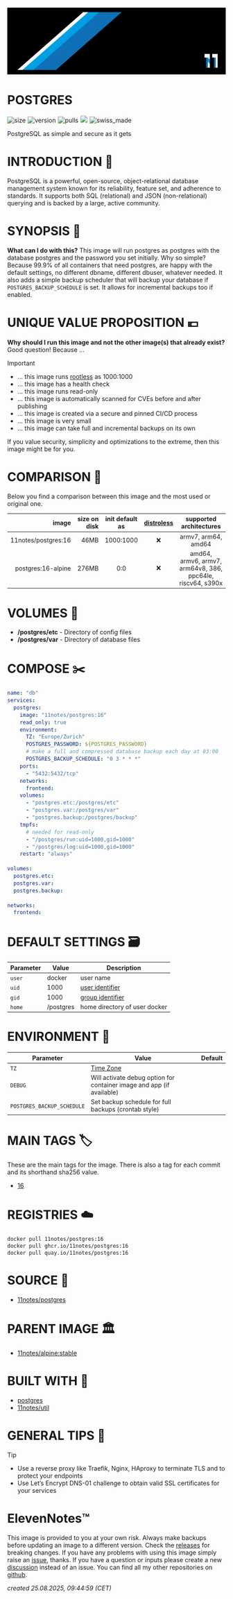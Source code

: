 ![banner](https://github.com/11notes/defaults/blob/main/static/img/banner.png?raw=true)

# POSTGRES
![size](https://img.shields.io/docker/image-size/11notes/postgres/16?color=0eb305)![5px](https://github.com/11notes/defaults/blob/main/static/img/transparent5x2px.png?raw=true)![version](https://img.shields.io/docker/v/11notes/postgres/16?color=eb7a09)![5px](https://github.com/11notes/defaults/blob/main/static/img/transparent5x2px.png?raw=true)![pulls](https://img.shields.io/docker/pulls/11notes/postgres?color=2b75d6)![5px](https://github.com/11notes/defaults/blob/main/static/img/transparent5x2px.png?raw=true)[<img src="https://img.shields.io/github/issues/11notes/docker-POSTGRES?color=7842f5">](https://github.com/11notes/docker-POSTGRES/issues)![5px](https://github.com/11notes/defaults/blob/main/static/img/transparent5x2px.png?raw=true)![swiss_made](https://img.shields.io/badge/Swiss_Made-FFFFFF?labelColor=FF0000&logo=data:image/svg%2bxml;base64,PHN2ZyB2ZXJzaW9uPSIxIiB3aWR0aD0iNTEyIiBoZWlnaHQ9IjUxMiIgdmlld0JveD0iMCAwIDMyIDMyIiB4bWxucz0iaHR0cDovL3d3dy53My5vcmcvMjAwMC9zdmciPgogIDxyZWN0IHdpZHRoPSIzMiIgaGVpZ2h0PSIzMiIgZmlsbD0idHJhbnNwYXJlbnQiLz4KICA8cGF0aCBkPSJtMTMgNmg2djdoN3Y2aC03djdoLTZ2LTdoLTd2LTZoN3oiIGZpbGw9IiNmZmYiLz4KPC9zdmc+)

PostgreSQL as simple and secure as it gets

# INTRODUCTION 📢

PostgreSQL is a powerful, open-source, object-relational database management system known for its reliability, feature set, and adherence to standards. It supports both SQL (relational) and JSON (non-relational) querying and is backed by a large, active community.

# SYNOPSIS 📖
**What can I do with this?** This image will run postgres as postgres with the database postgres and the password you set initially. Why so simple? Because 99.9% of all containers that need postgres, are happy with the default settings, no different dbname, different dbuser, whatever needed. It also adds a simple backup scheduler that will backup your database if ``` POSTGRES_BACKUP_SCHEDULE``` is set. It allows for incremental backups too if enabled.

# UNIQUE VALUE PROPOSITION 💶
**Why should I run this image and not the other image(s) that already exist?** Good question! Because ...

> [!IMPORTANT]
>* ... this image runs [rootless](https://github.com/11notes/RTFM/blob/main/linux/container/image/rootless.md) as 1000:1000
>* ... this image has a health check
>* ... this image runs read-only
>* ... this image is automatically scanned for CVEs before and after publishing
>* ... this image is created via a secure and pinned CI/CD process
>* ... this image is very small
>* ... this image can take full and incremental backups on its own

If you value security, simplicity and optimizations to the extreme, then this image might be for you.

# COMPARISON 🏁
Below you find a comparison between this image and the most used or original one.

| **image** | **size on disk** | **init default as** | **[distroless](https://github.com/11notes/RTFM/blob/main/linux/container/image/distroless.md)** | supported architectures
| ---: | ---: | :---: | :---: | :---: |
| 11notes/postgres:16 | 46MB | 1000:1000 | ❌ | armv7, arm64, amd64 |
| postgres:16-alpine | 276MB | 0:0 | ❌ | amd64, armv6, armv7, arm64v8, 386, ppc64le, riscv64, s390x |
 
# VOLUMES 📁
* **/postgres/etc** - Directory of config files
* **/postgres/var** - Directory of database files

# COMPOSE ✂️
```yaml
name: "db"
services:
  postgres:
    image: "11notes/postgres:16"
    read_only: true
    environment:
      TZ: "Europe/Zurich"
      POSTGRES_PASSWORD: ${POSTGRES_PASSWORD}
      # make a full and compressed database backup each day at 03:00
      POSTGRES_BACKUP_SCHEDULE: "0 3 * * *"
    ports:
      - "5432:5432/tcp"
    networks:
      frontend:
    volumes:
      - "postgres.etc:/postgres/etc"
      - "postgres.var:/postgres/var"
      - "postgres.backup:/postgres/backup"
    tmpfs:
      # needed for read-only
      - "/postgres/run:uid=1000,gid=1000"
      - "/postgres/log:uid=1000,gid=1000"
    restart: "always"

volumes:
  postgres.etc:
  postgres.var:
  postgres.backup:

networks:
  frontend:
```

# DEFAULT SETTINGS 🗃️
| Parameter | Value | Description |
| --- | --- | --- |
| `user` | docker | user name |
| `uid` | 1000 | [user identifier](https://en.wikipedia.org/wiki/User_identifier) |
| `gid` | 1000 | [group identifier](https://en.wikipedia.org/wiki/Group_identifier) |
| `home` | /postgres | home directory of user docker |

# ENVIRONMENT 📝
| Parameter | Value | Default |
| --- | --- | --- |
| `TZ` | [Time Zone](https://en.wikipedia.org/wiki/List_of_tz_database_time_zones) | |
| `DEBUG` | Will activate debug option for container image and app (if available) | |
| `POSTGRES_BACKUP_SCHEDULE` | Set backup schedule for full backups (crontab style) | |

# MAIN TAGS 🏷️
These are the main tags for the image. There is also a tag for each commit and its shorthand sha256 value.

* [16](https://hub.docker.com/r/11notes/postgres/tags?name=16)

# REGISTRIES ☁️
```
docker pull 11notes/postgres:16
docker pull ghcr.io/11notes/postgres:16
docker pull quay.io/11notes/postgres:16
```

# SOURCE 💾
* [11notes/postgres](https://github.com/11notes/docker-POSTGRES)

# PARENT IMAGE 🏛️
* [11notes/alpine:stable](https://hub.docker.com/r/11notes/alpine)

# BUILT WITH 🧰
* [postgres](https://github.com/postgres/postgres)
* [11notes/util](https://github.com/11notes/docker-util)

# GENERAL TIPS 📌
> [!TIP]
>* Use a reverse proxy like Traefik, Nginx, HAproxy to terminate TLS and to protect your endpoints
>* Use Let’s Encrypt DNS-01 challenge to obtain valid SSL certificates for your services

# ElevenNotes™️
This image is provided to you at your own risk. Always make backups before updating an image to a different version. Check the [releases](https://github.com/11notes/docker-postgres/releases) for breaking changes. If you have any problems with using this image simply raise an [issue](https://github.com/11notes/docker-postgres/issues), thanks. If you have a question or inputs please create a new [discussion](https://github.com/11notes/docker-postgres/discussions) instead of an issue. You can find all my other repositories on [github](https://github.com/11notes?tab=repositories).

*created 25.08.2025, 09:44:59 (CET)*
